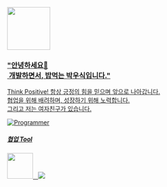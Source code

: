 <a href="https://www.youtube.com/watch?v=w9DfC2BHGPA" target="_blank">
<img src="https://www.google.com/images/branding/googlelogo/1x/googlelogo_color_272x92dp.png" width="100px">

<div align="left">

<h3>"안녕하세요👋<br>
&nbsp;개발하면서, 밥먹는 박우식입니다."</h3>

<p>Think Positive! 항상 긍정의 힘을 믿으며 앞으로 나아갑니다.<br>
협업을 위해 배려하며, 성장하기 위해 노력합니다.<br>
그리고 저는 여자친구가 있습니다.</p>

![Programmer](https://example.com/path/to/programmer-image.png)

<h5>협업 Tool</h5>
<img src = "https://img.shields.io/badge/Slack-4A154B?style=for-the-badge&logo=slack&logoColor=white" width="60px"> &nbsp; <img src = "https://img.shields.io/badge/Jira-0052CC?style=for-the-badge&logo=Jira&logoColor=white">

</div>
